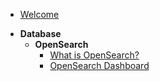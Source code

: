 - [Welcome](README.md)
<!-- - **AI (Artificial Intelligence)** -->
- **Database**
  - **OpenSearch**
    - [What is OpenSearch?](/database/opensearch/what-opensearch)
    - [OpenSearch Dashboard](/database/opensearch/opensearch-dashboard)
